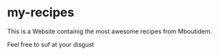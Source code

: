 # my-recipes
This is a Website containig the most awesome recipes from Mboutidem.

Feel free to suf at your disgust